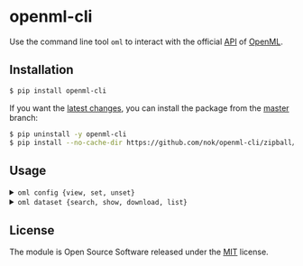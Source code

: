 # openml-cli

Use the command line tool `oml` to interact with the official [API](https://openml.github.io/OpenML/REST-API/) of [OpenML](https://www.openml.org).


## Installation

```bash
$ pip install openml-cli
```

If you want the [latest changes](changelog.md), you can install the package from the [master](https://github.com/nok/openml-cli/tree/master) branch:

```bash
$ pip uninstall -y openml-cli
$ pip install --no-cache-dir https://github.com/nok/openml-cli/zipball/master
```


## Usage

<details>
    <summary><code>oml config {view, set, unset}</code></summary>
<br>

Description: List or edit the configuration.

Subcommands:

```bash
oml config view
oml config set <name> <value>
oml config unset <name>
```

Examples:

```bash
oml config set apikey <your_apikey>
```

</details>

<details>
    <summary><code>oml dataset {search, show, download, list}</code></summary>
<br>

Description: Search, filter or download datasets.

Subcommands:

```bash
oml dataset search <term>
oml dataset show <id>
oml dataset show <id> --json
oml dataset show <id> --browser
oml dataset download <id>
oml dataset list
oml dataset list --limit <num> --offset <num>
oml dataset list --limit <num> --offset <num> --json
```

Search and download a specific dataset:

```bash
oml dataset search mnist
oml dataset show 40996
oml dataset download 40996 --to ~/Downloads
```

</details>


## License

The module is Open Source Software released under the [MIT](license.txt) license.
